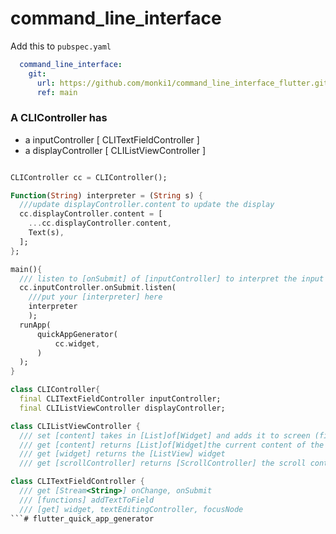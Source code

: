# command_line_interface

Add this to `pubspec.yaml`
```yaml
  command_line_interface:
    git:
      url: https://github.com/monki1/command_line_interface_flutter.git
      ref: main
```


### A CLIController has
- a inputController [ CLITextFieldController ]
- a displayController [ CLIListViewController ]

```dart

CLIController cc = CLIController();

Function(String) interpreter = (String s) {
  ///update displayController.content to update the display
  cc.displayController.content = [
    ...cc.displayController.content,
    Text(s),
  ];
};

main(){
  /// listen to [onSubmit] of [inputController] to interpret the input
  cc.inputController.onSubmit.listen(
    ///put your [interpreter] here
    interpreter
    );
  runApp(
      quickAppGenerator(
          cc.widget,
      )
  );
}
```



```dart
class CLIController{
  final CLITextFieldController inputController;
  final CLIListViewController displayController;
```

```dart
class CLIListViewController {
  /// set [content] takes in [List]of[Widget] and adds it to screen (first on top, last on bottom)
  /// get [content] returns [List]of[Widget]the current content of the screen
  /// get [widget] returns the [ListView] widget
  /// get [scrollController] returns [ScrollController] the scroll controller for the ListView
```
```dart
class CLITextFieldController {
  /// get [Stream<String>] onChange, onSubmit
  /// [functions] addTextToField
  /// [get] widget, textEditingController, focusNode
```# flutter_quick_app_generator
